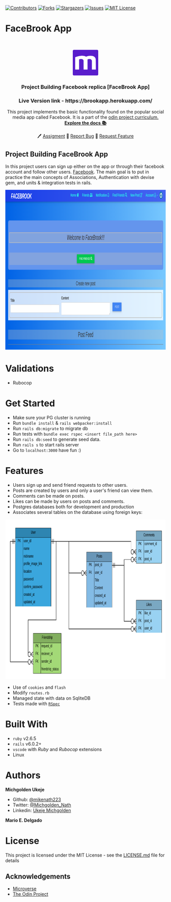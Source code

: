
[![Contributors][contributors-shield]][contributors-url]
[![Forks][forks-shield]][forks-url]
[![Stargazers][stars-shield]][stars-url]
[![Issues][issues-shield]][issues-url]
[![MIT License][license-shield]][license-url]

# FaceBrook App
<br />
<p align="center">
  <a href="https://www.microverse.org/">
    <img src="docs/microverse.png" alt="Logo" width="80" height="80">
  </a>

  <h3 align="center">
	 Project Building Facebook replica [FaceBrook App]
  </h3>

  <h3 align="center">
	 Live Version link - https://brookapp.herokuapp.com/
  </h3>

  <p align="center">
    This project implements the basic functionality found on the popular social media app called Facebook.
    It is a part of the <a href="https://www.theodinproject.com/courses/ruby-on-rails/lessons/final-project">odin project curriculum.</a>
    <br />
    <a href="https://github.com/mikenath223/Project-Building-Facebook/blob/master/README.md"><strong>Explore the docs 📚</strong></a>
    <br />
    <br />
	  🖊️
    <a href="https://www.theodinproject.com/courses/ruby-on-rails/lessons/final-project">Assigment</a>
    🐛
    <a href="https://github.com/mikenath223/Project-Building-Facebook/issues">Report Bug</a>
    🙏
    <a href="https://github.com/mikenath223/Project-Building-Facebook/issues">Request Feature</a>
  </p>
</p>

## Project Building FaceBrook App
In this project users can sign up either on the app or through their facebook account and follow other users.
[Facebook](https://www.facebook.com/). The main goal is to put in practice the main concepts of Associations, Authentication with devise gem, and units & integration tests in rails.

<img src="docs/screenshot.png" alt="screenshot" width="800" height="500">


# Validations

- Rubocop

# Get Started

* Make sure your PG cluster is running
* Run `bundle install` & `rails webpacker:install`
* Run `rails db:migrate` to migrate db
* Run tests with `bundle exec rspec <insert file_path here>`
* Run `rails db:seed` to generate seed data.
* Run `rails s` to start rails server
* Go to `localhost:3000` have fun :)

# Features

* Users sign up and send friend          requests to other users.
* Posts are created by users and only     a user's friend can view them.
* Comments can be made on posts.
* Likes can be made by users on posts and comments.
* Postgres databases both for development and production 
* Associates several tables on the database using foreign keys:

<img src="docs/Facebook-CLone_ERB.png" alt="ERB" width="700" height="500">


* Use of `cookies` and `flash`
* Modify `routes.rb`
* Managed state with data on SqliteDB
* Tests made with [`RSpec`](https://relishapp.com/rspec/)

# Built With

* `ruby` v2.6.5
* `rails` v6.0.2+
* `vscode` with _Ruby_ and _Rubocop_ extensions
* Linux

# Authors

**Michgolden Ukeje**

- Github: [@mikenath223](https://github.com/mikenath223)
- Twitter: [@Michgolden_Nath](https://twitter.com/MichgoldenU)
- Linkedin: [Ukeje Michgolden](https://https://www.linkedin.com/in/michgoldenukeje/)
  <br />
  
**Mario E. Delgado**

# License

This project is licensed under the MIT License - see the [LICENSE.md](LICENSE.md) file for details 

<!-- ACKNOWLEDGEMENTS -->
## Acknowledgements
* [Microverse](https://www.microverse.org/)
* [The Odin Project](https://www.theodinproject.com/)

<!-- MARKDOWN LINKS & IMAGES -->
<!-- https://www.markdownguide.org/basic-syntax/#reference-style-links -->
[contributors-shield]: https://img.shields.io/github/contributors/mikenath223/Project-Building-Facebook.svg?style=flat-square
[contributors-url]: https://github.com/mikenath223/Project-Building-Facebook/graphs/contributors
[forks-shield]: https://img.shields.io/github/forks/mikenath223/Project-Building-Facebook
[forks-url]: https://github.com/mikenath223/Project-Building-Facebook/network/members
[stars-shield]: https://img.shields.io/github/stars/mikenath223/Project-Building-Facebook
[stars-url]: https://github.com/mikenath223/Project-Building-Facebook/stargazers
[issues-shield]: https://img.shields.io/github/issues/mikenath223/Project-Building-Facebook
[issues-url]: https://github.com/mikenath223/Project-Building-Facebook/issues
[license-shield]: https://img.shields.io/github/license/mikenath223/Project-Building-Facebook
[license-url]: https://github.com/mikenath223/Project-Building-Facebook/blob/master/LICENSE.txt
